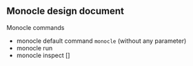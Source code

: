 Monocle design document
---

Monocle commands
- monocle
  default command `monocle` (without any parameter)
- monocle run <service name>
- monocle inspect [<repo name>]